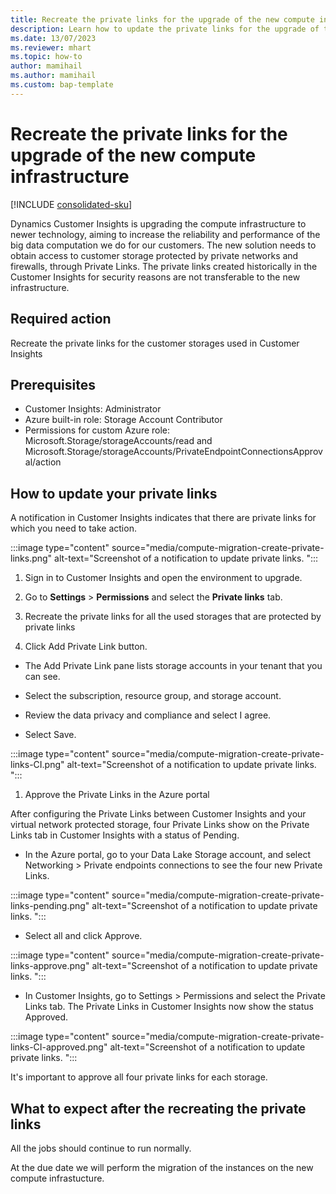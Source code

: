 ```yaml
---
title: Recreate the private links for the upgrade of the new compute infrastructure
description: Learn how to update the private links for the upgrade of the compute infrastructure
ms.date: 13/07/2023
ms.reviewer: mhart
ms.topic: how-to
author: mamihail
ms.author: mamihail
ms.custom: bap-template
---
```


# Recreate the private links for the upgrade of the new compute infrastructure

[!INCLUDE [consolidated-sku](./includes/consolidated-sku.md)]

Dynamics Customer Insights is upgrading the compute infrastructure to newer technology, aiming to increase the reliability and performance of the big data computation we do for our customers. The new solution needs to obtain access to customer storage protected by private networks and firewalls, through Private Links. The private links created historically in the Customer Insights for security reasons are not transferable to the new infrastructure.

## Required action

 Recreate the private links for the customer storages used in Customer Insights 

## Prerequisites

- Customer Insights: Administrator
- Azure built-in role: Storage Account Contributor
- Permissions for custom Azure role: Microsoft.Storage/storageAccounts/read and Microsoft.Storage/storageAccounts/PrivateEndpointConnectionsApproval/action

## How to update your private links 

A notification in Customer Insights indicates that there are private links for which you need to take action.

:::image type="content" source="media/compute-migration-create-private-links.png" alt-text="Screenshot of a notification to update private links. ":::

1. Sign in to Customer Insights and open the environment to upgrade.

1. Go to **Settings** > **Permissions**  and select the  **Private links** tab.  

1. Recreate the private links for all the used storages that are protected by private links 

1. Click Add Private Link button.

 - The Add Private Link pane lists storage accounts in your tenant that you can see.

 - Select the subscription, resource group, and storage account.

 - Review the data privacy and compliance and select I agree.

 - Select Save.

:::image type="content" source="media/compute-migration-create-private-links-CI.png" alt-text="Screenshot of a notification to update private links. ":::

1. Approve the Private Links in the Azure portal

After configuring the Private Links between Customer Insights and your virtual network protected storage, four Private Links show on the Private Links tab in Customer Insights with a status of Pending.

- In the Azure portal, go to your Data Lake Storage account, and select Networking > Private endpoints connections to see the four new Private Links.

:::image type="content" source="media/compute-migration-create-private-links-pending.png" alt-text="Screenshot of a notification to update private links. ":::

- Select all and click Approve.

:::image type="content" source="media/compute-migration-create-private-links-approve.png" alt-text="Screenshot of a notification to update private links. ":::

- In Customer Insights, go to Settings > Permissions and select the Private Links tab. The Private Links in Customer Insights now show the status Approved.

:::image type="content" source="media/compute-migration-create-private-links-CI-approved.png" alt-text="Screenshot of a notification to update private links. ":::

It's important to approve all four private links for each storage. 


## What to expect after the recreating the private links

All the jobs should continue to run normally.

At the due date we will perform the migration of the instances on the new compute infrastucture. 

